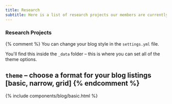 ```yaml
---
title: Research 
subtitle: Here is a list of research projects our members are currently conducting.
---
```


### Research Projects

{% comment %}
You can change your blog style in the `settings.yml` file.

You'll find this inside the `_data` folder – this is where you can set all of the theme options.

`theme` – choose a format for your blog listings [basic, narrow, grid]
{% endcomment %}
---

 {% include components/blog/basic.html %}  



